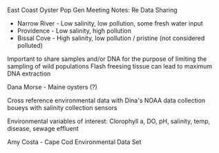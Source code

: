 East Coast Oyster Pop Gen Meeting Notes: Re Data Sharing

* Narrow River - Low salinity, low pollution, some fresh water input
* Providence - Low salinity, high pollution
* Bissal Cove - High salinity, low pollution / pristine (not considered polluted)

Important to share samples and/or DNA for the purpose of limiting the sampling of wild populations
Flash freesing tissue can lead to maximum DNA extraction

Dana Morse - Maine oysters (?)

Cross reference environmental data with Dina's 
NOAA data collection boueys with salinity collection sensors 

Environmental variables of interest: Clorophyll a, DO, pH, salinity, temp, disease, sewage effluent

Amy Costa - Cape Cod Environmental Data Set

